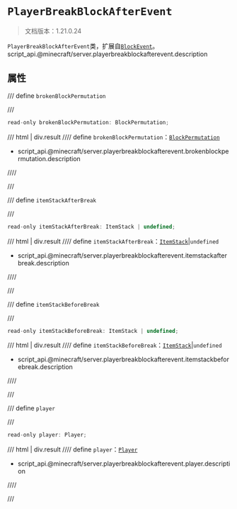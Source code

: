 # `PlayerBreakBlockAfterEvent`

> 文档版本：1.21.0.24

`PlayerBreakBlockAfterEvent`类，扩展自[`BlockEvent`](./blockevent.md)。script_api.@minecraft/server.playerbreakblockafterevent.description

## 属性

/// define
`brokenBlockPermutation`


///

```js
read-only brokenBlockPermutation: BlockPermutation;
```

/// html | div.result
//// define
`brokenBlockPermutation`：[`BlockPermutation`](./blockpermutation.md)

- script_api.@minecraft/server.playerbreakblockafterevent.brokenblockpermutation.description


////

///


/// define
`itemStackAfterBreak`


///

```js
read-only itemStackAfterBreak: ItemStack | undefined;
```

/// html | div.result
//// define
`itemStackAfterBreak`：[`ItemStack`](./itemstack.md)|`undefined`

- script_api.@minecraft/server.playerbreakblockafterevent.itemstackafterbreak.description


////

///


/// define
`itemStackBeforeBreak`


///

```js
read-only itemStackBeforeBreak: ItemStack | undefined;
```

/// html | div.result
//// define
`itemStackBeforeBreak`：[`ItemStack`](./itemstack.md)|`undefined`

- script_api.@minecraft/server.playerbreakblockafterevent.itemstackbeforebreak.description


////

///


/// define
`player`


///

```js
read-only player: Player;
```

/// html | div.result
//// define
`player`：[`Player`](./player.md)

- script_api.@minecraft/server.playerbreakblockafterevent.player.description


////

///

